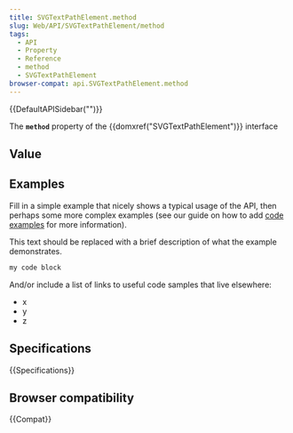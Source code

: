 ```yaml
---
title: SVGTextPathElement.method
slug: Web/API/SVGTextPathElement/method
tags:
  - API
  - Property
  - Reference
  - method
  - SVGTextPathElement
browser-compat: api.SVGTextPathElement.method
---
```

{{DefaultAPISidebar("")}}

The **`method`** property of the {{domxref("SVGTextPathElement")}} interface 

## Value



## Examples

Fill in a simple example that nicely shows a typical usage of the API, then perhaps some more complex examples (see our guide on how to add [code examples](/en-US/docs/MDN/Contribute/Structures/Code_examples) for more information).

This text should be replaced with a brief description of what the example demonstrates.

```js
my code block
```

And/or include a list of links to useful code samples that live elsewhere:

*   x
*   y
*   z

## Specifications

{{Specifications}}

## Browser compatibility

{{Compat}}


